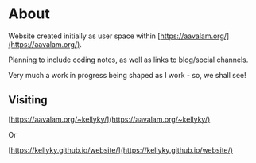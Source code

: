 # About

Website created initially as user space within [https://aavalam.org/](https://aavalam.org/). 

Planning to include coding notes, as well as links to blog/social channels. 

Very much a work in progress being shaped as I work - so, we shall see!

## Visiting
[https://aavalam.org/~kellyky/](https://aavalam.org/~kellyky/)

Or

[https://kellyky.github.io/website/](https://kellyky.github.io/website/)
